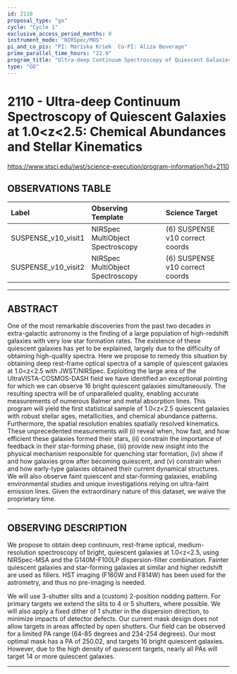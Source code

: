 ```yaml
---
id: 2110
proposal_type: "go"
cycle: "Cycle 1"
exclusive_access_period_months: 0
instrument_mode: "NIRSpec/MOS"
pi_and_co_pis: "PI: Mariska Kriek  Co-PI: Aliza Beverage"
prime_parallel_time_hours: "22.9"
program_title: "Ultra-deep Continuum Spectroscopy of Quiescent Galaxies at 1.0<z<2.5: Chemical Abundances and Stellar Kinematics"
type: "GO"
---
```

# 2110 - Ultra-deep Continuum Spectroscopy of Quiescent Galaxies at 1.0<z<2.5: Chemical Abundances and Stellar Kinematics
https://www.stsci.edu/jwst/science-execution/program-information?id=2110
## OBSERVATIONS TABLE
| Label              | Observing Template            | Science Target               |
| :----------------- | :---------------------------- | :--------------------------- |
| SUSPENSE_v10_visit1 | NIRSpec MultiObject Spectroscopy | (6) SUSPENSE v10 correct coords |
| SUSPENSE_v10_visit2 | NIRSpec MultiObject Spectroscopy | (6) SUSPENSE v10 correct coords |

---

## ABSTRACT

One of the most remarkable discoveries from the past two decades in extra-galactic astronomy is the finding of a large population of high-redshift galaxies with very low star formation rates. The existence of these quiescent galaxies has yet to be explained, largely due to the difficulty of obtaining high-quality spectra. Here we propose to remedy this situation by obtaining deep rest-frame optical spectra of a sample of quiescent galaxies at 1.0<z<2.5 with JWST/NIRSpec. Exploiting the large area of the UltraVISTA-COSMOS-DASH field we have identified an exceptional pointing for which we can observe 16 bright quiescent galaxies simultaneously. The resulting spectra will be of unparalleled quality, enabling accurate measurements of numerous Balmer and metal absorption lines. This program will yield the first statistical sample of 1.0<z<2.5 quiescent galaxies with robust stellar ages, metallicities, and chemical abundance patterns. Furthermore, the spatial resolution enables spatially resolved kinematics. These unprecedented measurements will (i) reveal when, how fast, and how efficient these galaxies formed their stars, (ii) constrain the importance of feedback in their star-forming phase, (iii) provide new insight into the physical mechanism responsible for quenching star formation, (iv) show if and how galaxies grow after becoming quiescent, and (v) constrain when and how early-type galaxies obtained their current dynamical structures. We will also observe faint quiescent and star-forming galaxies, enabling environmental studies and unique investigations relying on ultra-faint emission lines. Given the extraordinary nature of this dataset, we waive the proprietary time.

---

## OBSERVING DESCRIPTION

We propose to obtain deep continuum, rest-frame optical, medium-resolution spectroscopy of bright, quiescent galaxies at 1.0<z<2.5, using NIRSpec-MSA and the G140M-F100LP dispersion-filter combination. Fainter quiescent galaxies and star-forming galaxies at similar and higher redshift are used as fillers. HST imaging (F160W and F814W) has been used for the astrometry, and thus no pre-imaging is needed.

We will use 3-shutter slits and a (custom) 2-position nodding pattern. For primary targets we extend the slits to 4 or 5 shutters, where possible. We will also apply a fixed dither of 1 shutter in the dispersion direction, to minimize impacts of detector defects. Our current mask design does not allow targets in areas affected by open shutters. Our field can be observed for a limited PA range (64-85 degrees and 234-254 degrees). Our most optimal mask has a PA of 250.02, and targets 16 bright quiescent galaxies. However, due to the high density of quiescent targets, nearly all PAs will target 14 or more quiescent galaxies.

---